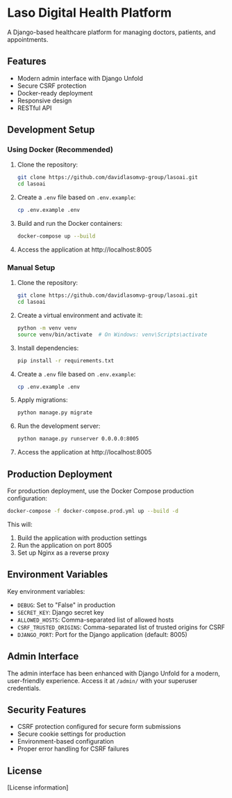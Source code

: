 # Laso Digital Health Platform

A Django-based healthcare platform for managing doctors, patients, and appointments.

## Features

- Modern admin interface with Django Unfold
- Secure CSRF protection
- Docker-ready deployment
- Responsive design
- RESTful API

## Development Setup

### Using Docker (Recommended)

1. Clone the repository:
   ```bash
   git clone https://github.com/davidlasomvp-group/lasoai.git
   cd lasoai
   ```

2. Create a `.env` file based on `.env.example`:
   ```bash
   cp .env.example .env
   ```

3. Build and run the Docker containers:
   ```bash
   docker-compose up --build
   ```

4. Access the application at http://localhost:8005

### Manual Setup

1. Clone the repository:
   ```bash
   git clone https://github.com/davidlasomvp-group/lasoai.git
   cd lasoai
   ```

2. Create a virtual environment and activate it:
   ```bash
   python -m venv venv
   source venv/bin/activate  # On Windows: venv\Scripts\activate
   ```

3. Install dependencies:
   ```bash
   pip install -r requirements.txt
   ```

4. Create a `.env` file based on `.env.example`:
   ```bash
   cp .env.example .env
   ```

5. Apply migrations:
   ```bash
   python manage.py migrate
   ```

6. Run the development server:
   ```bash
   python manage.py runserver 0.0.0.0:8005
   ```

7. Access the application at http://localhost:8005

## Production Deployment

For production deployment, use the Docker Compose production configuration:

```bash
docker-compose -f docker-compose.prod.yml up --build -d
```

This will:
1. Build the application with production settings
2. Run the application on port 8005
3. Set up Nginx as a reverse proxy

## Environment Variables

Key environment variables:

- `DEBUG`: Set to "False" in production
- `SECRET_KEY`: Django secret key
- `ALLOWED_HOSTS`: Comma-separated list of allowed hosts
- `CSRF_TRUSTED_ORIGINS`: Comma-separated list of trusted origins for CSRF
- `DJANGO_PORT`: Port for the Django application (default: 8005)

## Admin Interface

The admin interface has been enhanced with Django Unfold for a modern, user-friendly experience. Access it at `/admin/` with your superuser credentials.

## Security Features

- CSRF protection configured for secure form submissions
- Secure cookie settings for production
- Environment-based configuration
- Proper error handling for CSRF failures

## License

[License information]